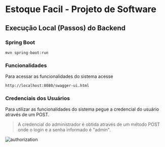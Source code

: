 # Estoque Facil - Projeto de Software

## Execução Local (Passos) do Backend
### Spring Boot
```
mvn spring-boot:run
```

### Funcionalidades
Para acessar as funcionalidades do sistema acesse
```
http://localhost:8080/swagger-ui.html
```

### Credenciais dos Usuários

Para utilizar as funcionalidades do sistema pegue a credencial do usuário através de um POST.
> A credencial do administrador é obtida através de um método POST onde o login e a senha informado é "admin".

![authorization](https://user-images.githubusercontent.com/44200063/100519940-e48a3a00-3179-11eb-8c27-7f0547ef8642.png)
